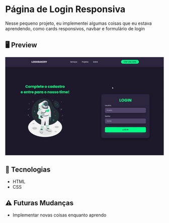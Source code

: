 # Página de Login Responsiva

Nesse pequeno projeto, eu implementei algumas coisas que eu estava aprendendo, como cards responsivos, navbar e formulário de login

## 🖥 Preview
<img src="readme.gif" alt="gid-readme">
 
## 🚀 Tecnologias 
* HTML
* CSS

## ⚠️ Futuras Mudanças
* Implementar novas coisas enquanto aprendo
